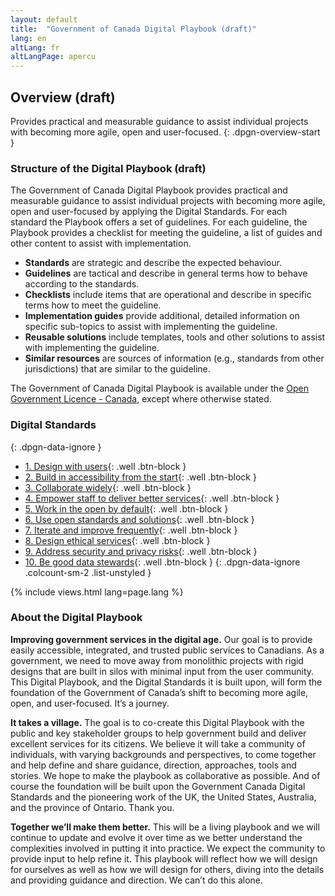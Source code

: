 ```yaml
---
layout: default
title:  "Government of Canada Digital Playbook (draft)"
lang: en
altLang: fr
altLangPage: apercu
---
```

<section class="dpgn-section-overview">

## Overview (draft)

Provides practical and measurable guidance to assist individual projects with becoming more agile, open and user-focused.
{: .dpgn-overview-start }

<section class="dpgn-overview-start">

### Structure of the Digital Playbook (draft)

The Government of Canada Digital Playbook provides practical and measurable guidance to assist individual projects with becoming more agile, open and user-focused by applying the Digital Standards. For each standard the Playbook offers a set of guidelines. For each guideline, the Playbook provides a checklist for meeting the guideline, a list of guides and other content to assist with implementation.

- **Standards** are strategic and describe the expected behaviour.
- **Guidelines** are tactical and describe in general terms how to behave according to the standards.
- **Checklists** include items that are operational and describe in specific terms how to meet the guideline.
- **Implementation guides** provide additional, detailed information on specific sub-topics to assist with implementing the guideline.
- **Reusable solutions** include templates, tools and other solutions to assist with implementing the guideline.
- **Similar resources** are sources of information (e.g., standards from other jurisdictions) that are similar to the guideline.

The Government of Canada Digital Playbook is available under the [Open Government Licence - Canada](http://open.canada.ca/en/open-government-licence-canada), except where otherwise stated.

</section>

<section class="dpgn-data-ignore">

<!-- markdownlint-disable MD022 -->
### Digital Standards
{: .dpgn-data-ignore }
<!-- markdownlint-enable MD022 -->

<!-- markdownlint-disable MD032 -->
- [1. Design with users](1-design-with-users.md){: .well .btn-block }
- [2. Build in accessibility from the start](2-build-in-accessibility-from-start.md){: .well .btn-block }
- [3. Collaborate widely](3-collaborate-widely.md){: .well .btn-block }
- [4. Empower staff to deliver better services](4-empower-staff-deliver-better-services.md){: .well .btn-block }
- [5. Work in the open by default](5-work-in-open-by-default.md){: .well .btn-block }
- [6. Use open standards and solutions](6-use-open-standards-solutions.md){: .well .btn-block }
- [7. Iterate and improve frequently](7-iterate-improve-frequently.md){: .well .btn-block }
- [8. Design ethical services](8-design-ethical-services.md){: .well .btn-block }
- [9. Address security and privacy risks](9-address-security-privacy-risks.md){: .well .btn-block }
- [10. Be good data stewards](10-be-good-data-stewards.md){: .well .btn-block }
{: .dpgn-data-ignore .colcount-sm-2 .list-unstyled }
<!-- markdownlint-enable MD032 -->

</section>

{% include views.html lang=page.lang %}

<section class="dpgn-overview-end">

### About the Digital Playbook

**Improving government services in the digital age.** Our goal is to provide easily accessible, integrated, and trusted public services to Canadians. As a government, we need to move away from monolithic projects with rigid designs that are built in silos with minimal input from the user community. This Digital Playbook, and the Digital Standards it is built upon, will form the foundation of the Government of Canada’s shift to becoming more agile, open, and user-focused. It’s a journey.

**It takes a village.** The goal is to co-create this Digital Playbook with the public and key stakeholder groups to help government build and deliver excellent services for its citizens. We believe it will take a community of individuals, with varying backgrounds and perspectives, to come together and help define and share guidance, direction, approaches, tools and stories. We hope to make the playbook as collaborative as possible. And of course the foundation will be built upon the Government Canada Digital Standards and the pioneering work of the UK, the United States, Australia, and the province of Ontario. Thank you.

**Together we’ll make them better.** This will be a living playbook and we will continue to update and evolve it over time as we better understand the complexities involved in putting it into practice. We expect the community to provide input to help refine it. This playbook will reflect how we will design for ourselves as well as how we will design for others, diving into the details and providing guidance and direction. We can’t do this alone.

</section>
</section>
